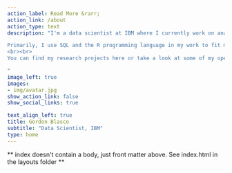 ```yaml
---
action_label: Read More &rarr;
action_link: /about
action_type: text
description: "I'm a data scientist at IBM where I currently work on analysis projects related to healthcare and hospital utilization. My background is in environmental science where I have worked on a broad set of projects related to human impacts on the environment, fisheries, and food systems. <br><br>

Primarily, I use SQL and the R programming language in my work to fit models, conduct geospatial analysis, clean data, create visualizations for data driven storytelling, designing and deploying data dashboards, and other tasks common in the data analysis pipeline.
<br><br>
You can find my research projects here or take a look at some of my open sourced code on my GitHub.

"
image_left: true
images:
- img/avatar.jpg
show_action_link: false
show_social_links: true

text_align_left: true
title: Gordon Blasco
subtitle: "Data Scientist, IBM"
type: home
---
```


** index doesn't contain a body, just front matter above.
See index.html in the layouts folder **

